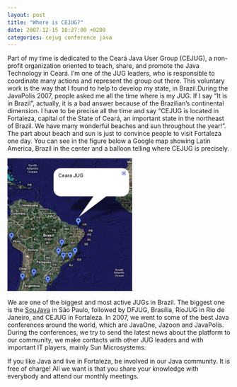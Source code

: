 ```yaml
---
layout: post
title: "Where is CEJUG?"
date: 2007-12-15 10:27:00 +0200
categories: cejug conference java
---
```


Part of my time is dedicated to the Ceará Java User Group (CEJUG), a non-profit organization oriented to teach, share, and promote the Java Technology in Ceará. I’m one of the JUG leaders, who is responsible to coordinate many actions and represent the group out there. This voluntary work is the way that I found to help to develop my state, in Brazil.During the JavaPolis 2007, people asked me all the time where is my JUG. If I say “It is in Brazil”, actually, it is a bad answer because of the Brazilian’s continental dimension. I have to be precise all the time and say “CEJUG is located in Fortaleza, capital of the State of Ceará, an important state in the northeast of Brazil. We have many wonderful beaches and sun throughout the year!”. The part about beach and sun is just to convince people to visit Fortaleza one day. You can see in the figure below a Google map showing Latin America, Brazil in the center and a balloon telling where CEJUG is precisely.

![localization-282x300.png](/images/posts/localization-282x300.png)

We are one of the biggest and most active JUGs in Brazil. The biggest one is the [SouJava](https://www.soujava.org.br) in São Paulo, followed by DFJUG, Brasília, RioJUG in Rio de Janeiro, and CEJUG in Fortaleza. In 2007, we went to some of the best Java conferences around the world, which are JavaOne, Jazoon and JavaPolis. During the conferences, we try to send the latest news about the platform to our community, we make contacts with other JUG leaders and with important IT players, mainly Sun Microsystems.

If you like Java and live in Fortaleza, be involved in our Java community. It is free of charge! All we want is that you share your knowledge with everybody and attend our monthly meetings.
